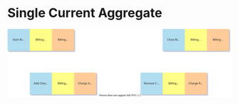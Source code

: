 # Single Current Aggregate

[![Event Storming](./single-current-aggregate-event-storming.drawio.svg)](./single-current-aggregate-event-storming.drawio.svg)
